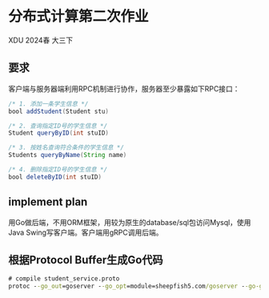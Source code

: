 # 分布式计算第二次作业

XDU 2024春 大三下 

## 要求

客户端与服务器端利用RPC机制进行协作，服务器至少暴露如下RPC接口：

~~~Java
/* 1. 添加一条学生信息 */
bool addStudent(Student stu) 

/* 2. 查询指定ID号的学生信息 */
Student queryByID(int stuID)

/* 3. 按姓名查询符合条件的学生信息 */
Students queryByName(String name)

/* 4. 删除指定ID号的学生信息 */
bool deleteByID(int stuID)
~~~

## implement plan

用Go做后端，不用ORM框架，用较为原生的database/sql包访问Mysql，使用Java Swing写客户端。客户端用gRPC调用后端。

## 根据Protocol Buffer生成Go代码

~~~cmd
# compile student_service.proto
protoc --go_out=goserver --go_opt=module=sheepfish5.com/goserver --go-grpc_out=goserver --go-grpc_opt=module=sheepfish5.com/goserver student_service.proto
~~~